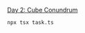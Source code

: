 [Day 2: Cube Conundrum](https://adventofcode.com/2023/day/2 "Day 2: Cube Conundrum")

```shell
npx tsx task.ts
```
